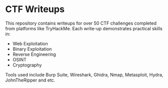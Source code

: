 # CTF Writeups

This repository contains writeups for over 50 CTF challenges completed from platforms like TryHackMe. Each write-up demonstrates practical skills in:

- Web Exploitation
- Binary Exploitation
- Reverse Engineering
- OSINT
- Cryptography

Tools used include Burp Suite, Wireshark, Ghidra, Nmap, Metasploit, Hydra, JohnTheRipper and etc.

